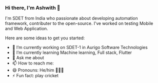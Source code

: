 ### Hi there, I'm Ashwith 👋


I'm SDET from India who passionate about developing automation framework, contributer to the open-source. I've worked on testing Mobile and Web Application.

Here are some ideas to get you started:

- 🔭 I’m currently working on SDET-1 in Aurigo Software Technologies 
- 🌱 I’m currently learning Machine learning, Full stack, Flutter
- 💬 Ask me about 
- 📫 How to reach me: 
- 😄 Pronouns:  He/him 👨🏽‍💻
- ⚡ Fun fact: play cricket

